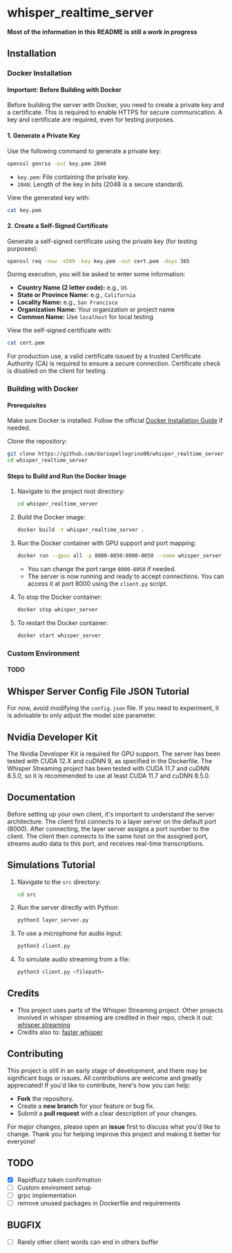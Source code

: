 # whisper\_realtime\_server

**Most of the information in this README is still a work in progress**

## Installation

### Docker Installation

#### Important: Before Building with Docker

Before building the server with Docker, you need to create a private key and a certificate. This is required to enable HTTPS for secure communication. A key and certificate are required, even for testing purposes.

#### 1. Generate a Private Key

Use the following command to generate a private key:

```bash
openssl genrsa -out key.pem 2048
```

- `key.pem`: File containing the private key.
- `2048`: Length of the key in bits (2048 is a secure standard).

View the generated key with:

```bash
cat key.pem
```

#### 2. Create a Self-Signed Certificate

Generate a self-signed certificate using the private key (for testing purposes):

```bash
openssl req -new -x509 -key key.pem -out cert.pem -days 365
```

During execution, you will be asked to enter some information:

- **Country Name (2 letter code):** e.g., `US`
- **State or Province Name:** e.g., `California`
- **Locality Name:** e.g., `San Francisco`
- **Organization Name:** Your organization or project name
- **Common Name:** Use `localhost` for local testing

View the self-signed certificate with:

```bash
cat cert.pem
```

For production use, a valid certificate issued by a trusted Certificate Authority (CA) is required to ensure a secure connection. Certificate check is disabled on the client for testing.

### Building with Docker

#### Prerequisites

Make sure Docker is installed. Follow the official [Docker Installation Guide](https://docs.docker.com/get-docker/) if needed.

Clone the repository:

```bash
git clone https://github.com/dariopellegrino00/whisper_realtime_server.git
cd whisper_realtime_server
```

#### Steps to Build and Run the Docker Image

1. Navigate to the project root directory:

   ```bash
   cd whisper_realtime_server
   ```

2. Build the Docker image:

   ```bash
   docker build -t whisper_realtime_server .
   ```

3. Run the Docker container with GPU support and port mapping:

   ```bash
   docker run --gpus all -p 8000-8050:8000-8050 --name whisper_server whisper_realtime_server
   ```

   - You can change the port range `8000-8050` if needed.
   - The server is now running and ready to accept connections. You can access it at port 8000 using the `client.py` script.

4. To stop the Docker container:

   ```bash
   docker stop whisper_server
   ```

5. To restart the Docker container:

   ```bash
   docker start whisper_server
   ```

### Custom Environment

#### TODO

## Whisper Server Config File JSON Tutorial

For now, avoid modifying the `config.json` file. If you need to experiment, it is advisable to only adjust the model size parameter.

## Nvidia Developer Kit

The Nvidia Developer Kit is required for GPU support. The server has been tested with CUDA 12.X and cuDNN 9, as specified in the Dockerfile. The Whisper Streaming project has been tested with CUDA 11.7 and cuDNN 8.5.0, so it is recommended to use at least CUDA 11.7 and cuDNN 8.5.0.&#x20;

## Documentation

Before setting up your own client, it's important to understand the server architecture. The client first connects to a layer server on the default port (8000). After connecting, the layer server assigns a port number to the client. The client then connects to the same host on the assigned port, streams audio data to this port, and receives real-time transcriptions.&#x20;

## Simulations Tutorial

1. Navigate to the `src` directory:

   ```bash
   cd src
   ```

2. Run the server directly with Python:

   ```bash
   python3 layer_server.py
   ```

3. To use a microphone for audio input:

   ```bash
   python3 client.py
   ```

4. To simulate audio streaming from a file:

   ```bash
   python3 client.py <filepath>
   ```
## Credits

- This project uses parts of the Whisper Streaming project. Other projects involved in whisper streaming are credited in their repo, check it out: [whisper streaming](https://github.com/ufal/whisper_streaming)
- Credits also to: [faster whisper](https://github.com/SYSTRAN/faster-whisper)

## Contributing

This project is still in an early stage of development, and there may be significant bugs or issues. All contributions are welcome and greatly appreciated!
If you'd like to contribute, here's how you can help:

- **Fork** the repository.
- Create a **new branch** for your feature or bug fix.
- Submit a **pull request** with a clear description of your changes.

For major changes, please open an **issue** first to discuss what you'd like to change.
Thank you for helping improve this project and making it better for everyone!

## TODO
- [x] Rapidfuzz token confirmation 
- [ ] Custom enviroment setup
- [ ] grpc implementation
- [ ] remove unused packages in Dockerfile and requirements 

## BUGFIX 
- [ ] Rarely other client words can end in others buffer 
